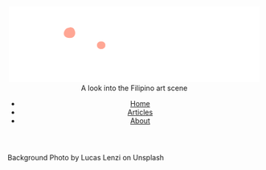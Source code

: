 <html>
<head>
<title>Seening | Main Page</title>
<style type="text/css">

header {background: #ffa694; margin: 0; padding-top: 20px; padding-bottom: 0px;
	font-family: "Impact", Charcoal, sans-serif; color: white; font-size: 150%
	position: fixed;
  top: 0;
  width: 100%;
	}

body {background-image: url("lucas-lenzi-6p8G9gOP_4E-unsplash.jpg"); background-size: cover; background-color: #b4d5cf}

div.main {font-family: "Helvetica", Arial, sans-serif;
	color: #246561; background: #e3f7f3;
	margin-left: 20%; margin-right: 20%; padding-left: 30px; padding-right: 30px; padding-top: 3px; padding-bottom: 3px; font-size: 13pt}

	div.main p { text-indent: 25px; }
	div.main a { color: #59877e }
	
h1 {font-family: "Impact", Charcoal, sans-serif; color: #e3f7f3; text-align: center;
	font-size: 32pt; background-color: #246561;} 

div.byline {font-family: Verdana, Geneva, sans-serif; background: transparent; color: white;
	margin-left: 21%; margin-right: 20%;
	padding-bottom: 1px; padding-left:20px; padding-right:20px;
	border-left: 5px solid #ffa694}

div.medium {font-family: "Helvetica", Arial, sans-serif;}

div.credits {font-family: "Helvetica", Arial, sans-serif; text-align: right; color: white}

div.cap {font-family: "Helvetica", Arial, sans-serif; text-align: center; color:  #59877e; font-size: small}
	div.cap a {color:  #ffa694}
	
div.light {color: #59877e; background: #b4d5cf}


ul {
  list-style-type: none;
  margin: 0;
  padding: 0;
  overflow: hidden;
 background-color: #59877e
  
}

li {
  float: left;
}

li a {
  display: block;
  color: white;
  text-align: center;
  padding: 14px 16px;
  text-decoration: none;
}

li a:hover {
  background-color: #246561;
}
	
	.active {
  background-color: #ffa694;
}
	

</style>



	
</head>



<body>


<header>
<center>
<img src="SeeningLogo.png" width="500" height="150" alt="Seening"></img>
 A look into the Filipino art scene
</center>
<ul>
  <li><a class="active" href="#home">Home</a></li>
  <li><a href="articles.html">Articles</a></li>
  <li><a href="#about">About</a></li>
</ul>
</header>


<div class="credits">

<p>Background Photo by Lucas Lenzi on Unsplash</p>

</div>
</body>
</html>
